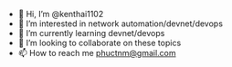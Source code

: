 - 👋 Hi, I’m @kenthai1102
- 👀 I’m interested in network automation/devnet/devops
- 🌱 I’m currently learning devnet/devops
- 💞️ I’m looking to collaborate on these topics
- 📫 How to reach me phuctnm@gmail.com

<!---
kenthai1102/kenthai1102 is a ✨ special ✨ repository because its `README.md` (this file) appears on your GitHub profile.
You can click the Preview link to take a look at your changes.
--->
